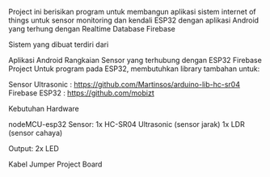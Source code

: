 Project ini berisikan program untuk membangun aplikasi sistem internet of things untuk sensor monitoring dan kendali ESP32 dengan aplikasi Android yang terhung dengan Realtime Database Firebase

Sistem yang dibuat terdiri dari

Aplikasi Android
Rangkaian Sensor yang terhubung dengan ESP32
Firebase Project
Untuk program pada ESP32, membutuhkan library tambahan untuk:

Sensor Ultrasonic : https://github.com/Martinsos/arduino-lib-hc-sr04
Firebase ESP32 : https://github.com/mobizt

Kebutuhan Hardware

nodeMCU-esp32
Sensor: 
1x HC-SR04 Ultrasonic (sensor jarak) 
1x LDR (sensor cahaya)

Output:
2x LED

Kabel Jumper
Project Board
